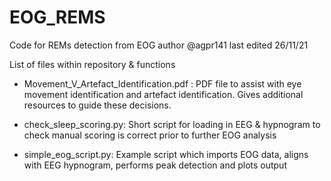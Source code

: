 # EOG_REMS
Code for REMs detection from EOG
author @agpr141
last edited 26/11/21

List of files within repository & functions

* Movement_V_Artefact_Identification.pdf : PDF file to assist with eye movement identification and artefact identification. Gives additional resources to guide these decisions.

* check_sleep_scoring.py: Short script for loading in EEG & hypnogram to check manual scoring is correct prior to further EOG analysis

* simple_eog_script.py: Example script which imports EOG data, aligns with EEG hypnogram, performs peak detection and plots output

